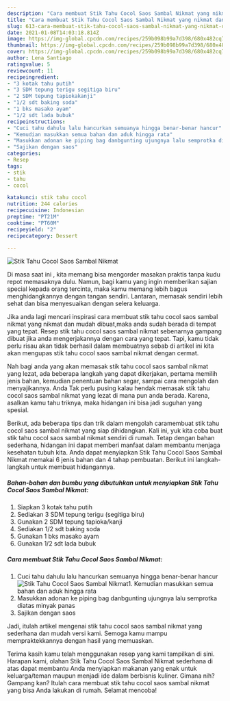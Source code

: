 ```yaml
---
description: "Cara membuat Stik Tahu Cocol Saos Sambal Nikmat yang nikmat dan Mudah Dibuat"
title: "Cara membuat Stik Tahu Cocol Saos Sambal Nikmat yang nikmat dan Mudah Dibuat"
slug: 613-cara-membuat-stik-tahu-cocol-saos-sambal-nikmat-yang-nikmat-dan-mudah-dibuat
date: 2021-01-08T14:03:18.814Z
image: https://img-global.cpcdn.com/recipes/259b098b99a7d398/680x482cq70/stik-tahu-cocol-saos-sambal-nikmat-foto-resep-utama.jpg
thumbnail: https://img-global.cpcdn.com/recipes/259b098b99a7d398/680x482cq70/stik-tahu-cocol-saos-sambal-nikmat-foto-resep-utama.jpg
cover: https://img-global.cpcdn.com/recipes/259b098b99a7d398/680x482cq70/stik-tahu-cocol-saos-sambal-nikmat-foto-resep-utama.jpg
author: Lena Santiago
ratingvalue: 5
reviewcount: 11
recipeingredient:
- "3 kotak tahu putih"
- "3 SDM tepung terigu segitiga biru"
- "2 SDM tepung tapiokakanji"
- "1/2 sdt baking soda"
- "1 bks masako ayam"
- "1/2 sdt lada bubuk"
recipeinstructions:
- "Cuci tahu dahulu lalu hancurkan semuanya hingga benar-benar hancur"
- "Kemudian masukkan semua bahan dan aduk hingga rata"
- "Masukkan adonan ke piping bag danbgunting ujungnya lalu semprotka diatas minyak panas"
- "Sajikan dengan saos"
categories:
- Resep
tags:
- stik
- tahu
- cocol

katakunci: stik tahu cocol 
nutrition: 244 calories
recipecuisine: Indonesian
preptime: "PT21M"
cooktime: "PT60M"
recipeyield: "2"
recipecategory: Dessert

---
```



![Stik Tahu Cocol Saos Sambal Nikmat](https://img-global.cpcdn.com/recipes/259b098b99a7d398/680x482cq70/stik-tahu-cocol-saos-sambal-nikmat-foto-resep-utama.jpg)

Di masa  saat ini , kita memang bisa mengorder masakan praktis tanpa kudu repot memasaknya dulu. Namun, bagi kamu yang ingin memberikan sajian special kepada orang tercinta, maka kamu memang lebih bagus menghidangkannya dengan tangan sendiri. Lantaran, memasak sendiri lebih sehat dan bisa menyesuaikan dengan selera keluarga.

Jika anda lagi mencari inspirasi cara membuat stik tahu cocol saos sambal nikmat yang nikmat dan mudah dibuat,maka anda sudah berada di tempat yang tepat. Resep stik tahu cocol saos sambal nikmat  sebenarnya gampang dibuat jika anda mengerjakannya dengan cara yang tepat. Tapi, kamu tidak perlu risau akan tidak berhasil dalam membuatnya 
sebab di artikel ini kita akan mengupas stik tahu cocol saos sambal nikmat dengan cermat.  



Nah bagi anda yang akan memasak stik tahu cocol saos sambal nikmat yang lezat, ada beberapa langkah yang dapat dikerjakan, pertama memilih jenis bahan, kemudian penentuan bahan segar, sampai cara mengolah dan menyajikannya. Anda Tak perlu pusing kalau hendak memasak stik tahu cocol saos sambal nikmat yang lezat di mana pun anda berada. Karena, asalkan kamu  tahu triknya, maka hidangan ini bisa jadi suguhan yang spesial.

Berikut, ada beberapa tips dan trik dalam mengolah caramembuat stik tahu cocol saos sambal nikmat yang siap dihidangkan. Kali ini, yuk kita coba buat stik tahu cocol saos sambal nikmat sendiri di rumah. Tetap dengan bahan sederhana, hidangan ini dapat memberi manfaat dalam membantu menjaga kesehatan tubuh kita. Anda dapat menyiapkan Stik Tahu Cocol Saos Sambal Nikmat memakai 6 jenis bahan dan 4 tahap pembuatan. Berikut ini langkah-langkah untuk membuat hidangannya.

<!--inarticleads1-->

##### Bahan-bahan dan bumbu yang dibutuhkan untuk menyiapkan Stik Tahu Cocol Saos Sambal Nikmat:

1. Siapkan 3 kotak tahu putih
1. Sediakan 3 SDM tepung terigu (segitiga biru)
1. Gunakan 2 SDM tepung tapioka/kanji
1. Sediakan 1/2 sdt baking soda
1. Gunakan 1 bks masako ayam
1. Gunakan 1/2 sdt lada bubuk




<!--inarticleads2-->

##### Cara membuat Stik Tahu Cocol Saos Sambal Nikmat:

1. Cuci tahu dahulu lalu hancurkan semuanya hingga benar-benar hancur
<img src="https://img-global.cpcdn.com/steps/abe145087049f354/160x128cq70/stik-tahu-cocol-saos-sambal-nikmat-langkah-memasak-1-foto.jpg" alt="Stik Tahu Cocol Saos Sambal Nikmat">1. Kemudian masukkan semua bahan dan aduk hingga rata
1. Masukkan adonan ke piping bag danbgunting ujungnya lalu semprotka diatas minyak panas
1. Sajikan dengan saos




Jadi, itulah artikel mengenai  stik tahu cocol saos sambal nikmat  yang sederhana dan mudah versi kami. Semoga kamu mampu mempraktekkannya dengan hasil yang memuaskan. 

Terima kasih kamu telah menggunakan resep yang kami tampilkan di sini. Harapan kami, olahan  Stik Tahu Cocol Saos Sambal Nikmat sederhana di atas dapat membantu Anda menyiapkan makanan yang enak untuk keluarga/teman maupun menjadi ide dalam berbisnis kuliner. Gimana nih? Gampang kan? Itulah cara membuat stik tahu cocol saos sambal nikmat yang bisa Anda lakukan di rumah. Selamat mencoba!

